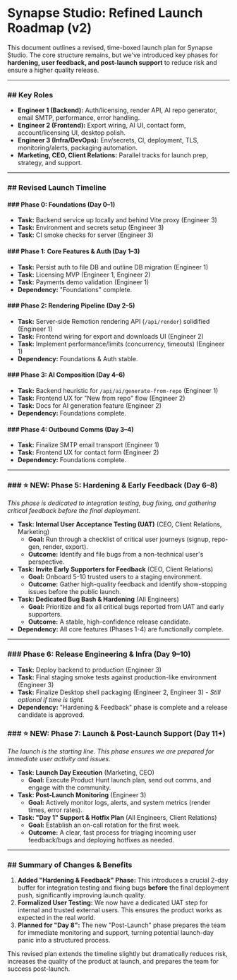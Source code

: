 # Synapse Studio: Refined Launch Roadmap (v2)

This document outlines a revised, time-boxed launch plan for Synapse Studio. The core structure remains, but we've introduced key phases for **hardening, user feedback, and post-launch support** to reduce risk and ensure a higher quality release.

---

### ## Key Roles

- **Engineer 1 (Backend):** Auth/licensing, render API, AI repo generator, email SMTP, performance, error handling.
- **Engineer 2 (Frontend):** Export wiring, AI UI, contact form, account/licensing UI, desktop polish.
- **Engineer 3 (Infra/DevOps):** Env/secrets, CI, deployment, TLS, monitoring/alerts, packaging automation.
- **Marketing, CEO, Client Relations:** Parallel tracks for launch prep, strategy, and support.

---

### ## Revised Launch Timeline

#### ### Phase 0: Foundations (Day 0–1)

- **Task:** Backend service up locally and behind Vite proxy (Engineer 3)
- **Task:** Environment and secrets setup (Engineer 3)
- **Task:** CI smoke checks for server (Engineer 3)

#### ### Phase 1: Core Features & Auth (Day 1–3)

- **Task:** Persist auth to file DB and outline DB migration (Engineer 1)
- **Task:** Licensing MVP (Engineer 1, Engineer 2)
- **Task:** Payments demo validation (Engineer 1)
- **Dependency:** "Foundations" complete.

#### ### Phase 2: Rendering Pipeline (Day 2–5)

- **Task:** Server-side Remotion rendering API (`/api/render`) solidified (Engineer 1)
- **Task:** Frontend wiring for export and downloads UI (Engineer 2)
- **Task:** Implement performance/limits (concurrency, timeouts) (Engineer 1)
- **Dependency:** Foundations & Auth stable.

#### ### Phase 3: AI Composition (Day 4–6)

- **Task:** Backend heuristic for `/api/ai/generate-from-repo` (Engineer 1)
- **Task:** Frontend UX for "New from repo" flow (Engineer 2)
- **Task:** Docs for AI generation feature (Engineer 2)
- **Dependency:** Foundations complete.

#### ### Phase 4: Outbound Comms (Day 3–4)

- **Task:** Finalize SMTP email transport (Engineer 1)
- **Task:** Frontend UX for contact form (Engineer 2)
- **Dependency:** Foundations complete.

---

### ### **⭐ NEW: Phase 5: Hardening & Early Feedback (Day 6–8)**

_This phase is dedicated to integration testing, bug fixing, and gathering critical feedback before the final deployment._

- **Task: Internal User Acceptance Testing (UAT)** (CEO, Client Relations, Marketing)
  - **Goal:** Run through a checklist of critical user journeys (signup, repo-gen, render, export).
  - **Outcome:** Identify and file bugs from a non-technical user's perspective.
- **Task: Invite Early Supporters for Feedback** (CEO, Client Relations)
  - **Goal:** Onboard 5-10 trusted users to a staging environment.
  - **Outcome:** Gather high-quality feedback and identify show-stopping issues before the public launch.
- **Task: Dedicated Bug Bash & Hardening** (All Engineers)
  - **Goal:** Prioritize and fix all critical bugs reported from UAT and early supporters.
  - **Outcome:** A stable, high-confidence release candidate.
- **Dependency:** All core features (Phases 1-4) are functionally complete.

---

### ### Phase 6: Release Engineering & Infra (Day 9–10)

- **Task:** Deploy backend to production (Engineer 3)
- **Task:** Final staging smoke tests against production-like environment (Engineer 3)
- **Task:** Finalize Desktop shell packaging (Engineer 2, Engineer 3) - _Still optional if time is tight._
- **Dependency:** "Hardening & Feedback" phase is complete and a release candidate is approved.

### ### **⭐ NEW: Phase 7: Launch & Post-Launch Support (Day 11+)**

_The launch is the starting line. This phase ensures we are prepared for immediate user activity and issues._

- **Task: Launch Day Execution** (Marketing, CEO)
  - **Goal:** Execute Product Hunt launch plan, send out comms, and engage with the community.
- **Task: Post-Launch Monitoring** (Engineer 3)
  - **Goal:** Actively monitor logs, alerts, and system metrics (render times, error rates).
- **Task: "Day 1" Support & Hotfix Plan** (All Engineers, Client Relations)
  - **Goal:** Establish an on-call rotation for the first week.
  - **Outcome:** A clear, fast process for triaging incoming user feedback/bugs and deploying hotfixes as needed.

---

### ## Summary of Changes & Benefits

1.  **Added "Hardening & Feedback" Phase:** This introduces a crucial 2-day buffer for integration testing and fixing bugs **before** the final deployment push, significantly improving launch quality.
2.  **Formalized User Testing:** We now have a dedicated UAT step for internal and trusted external users. This ensures the product works as expected in the real world.
3.  **Planned for "Day 8":** The new "Post-Launch" phase prepares the team for immediate monitoring and support, turning potential launch-day panic into a structured process.

This revised plan extends the timeline slightly but dramatically reduces risk, increases the quality of the product at launch, and prepares the team for success post-launch.
